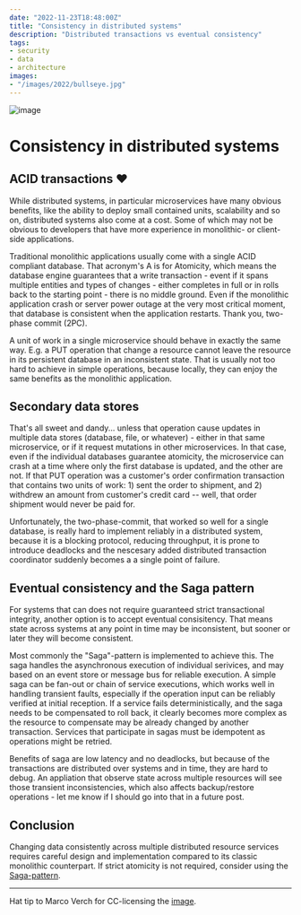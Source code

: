 ```yaml
---
date: "2022-11-23T18:48:00Z"
title: "Consistency in distributed systems"
description: "Distributed transactions vs eventual consistency"
tags:
- security
- data
- architecture
images:
- "/images/2022/bullseye.jpg"
---
```


![image](/images/2022/bullseye.jpg)

# Consistency in distributed systems

## ACID transactions ❤️

While distributed systems, in particular microservices have many obvious benefits, like the ability to deploy small contained units, scalability and so on, distributed systems also come at a cost. Some of which may not be obvious to developers that have more experience in monolithic- or client-side applications.

Traditional monolithic applications usually come with a single ACID compliant database. That acronym's A is for Atomicity, which means the database engine guarantees that a write transaction - event if it spans multiple entities and types of changes -  either completes in full or in rolls back to the starting point - there is no middle ground. Even if the monolithic application crash or server power outage at the very most critical moment, that database is consistent when the application restarts. Thank you, two-phase commit (2PC).

A unit of work in a single microservice should behave in exactly the same way. E.g. a PUT operation that change a resource cannot leave the resource in its persistent database in an inconsistent state. That is usually not too hard to achieve in simple operations, because locally, they can enjoy the same benefits as the monolithic application. 

## Secondary data stores

That's all sweet and dandy... unless that operation cause updates in multiple data stores (database, file, or whatever) - either in that same microservice, or if it request mutations in other microservices. In that case, even if the individual databases guarantee atomicity, the microservice can crash at a time where only the first database is updated, and the other are not. If that PUT operation was a customer's order confirmation transaction that contains two units of work: 1) sent the order to shipment, and 2) withdrew an amount from customer's credit card -- well, that order shipment would never be paid for.

Unfortunately, the two-phase-commit, that worked so well for a single database, is really hard to implement reliably in a distributed system, because it is a blocking protocol, reducing throughput, it is prone to introduce deadlocks and the nescesary added distributed transaction coordinator suddenly becomes a a single point of failure. 

## Eventual consistency and the Saga pattern

For systems that can does not require guaranteed strict transactional integrity, another option is to accept eventual consisitency. That means state across systems at any point in time may be inconsistent, but sooner or later they will become consistent.

Most commonly the "Saga"-pattern is implemented to achieve this. The saga handles the asynchronous execution of individual serivices, and may based on an event store or message bus for reliable execution. A simple saga can be fan-out or chain of service executions, which works well in handling transient faults, especially if the operation input can be reliably verified at initial reception. If a service fails deterministically, and the saga needs to be compensated to roll back, it clearly becomes more complex as the resource to compensate may be already changed by another transaction. Services that participate in sagas must be idempotent as operations might be retried.

Benefits of saga are low latency and no deadlocks, but because of the transactions are distributed over systems and in time, they are hard to debug. An appliation that observe state across multiple resources will see those transient inconsistencies, which also affects backup/restore operations - let me know if I should go into that in a future post.

## Conclusion

Changing data consistently across multiple distributed resource services requires careful design and implementation compared to its classic monolithic counterpart. If strict atomicity is not required, consider using the [Saga-pattern](https://learn.microsoft.com/en-us/azure/architecture/reference-architectures/saga/saga).

---

Hat tip to Marco Verch for CC-licensing the [image](https://www.flickr.com/photos/30478819@N08/51221838092).